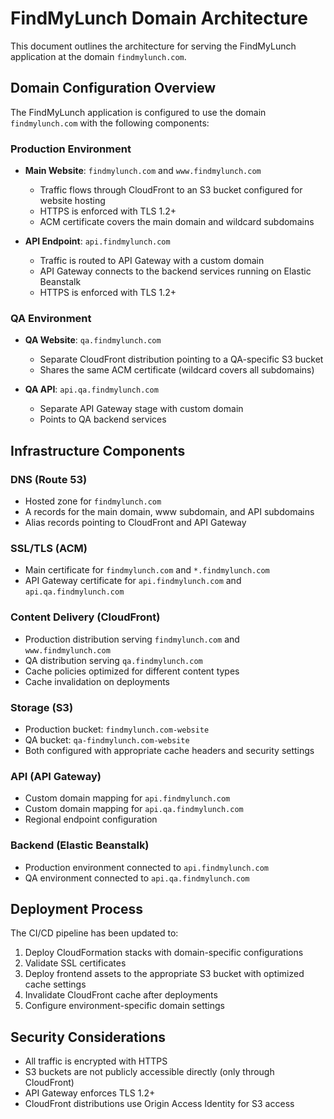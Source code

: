 # FindMyLunch Domain Architecture

This document outlines the architecture for serving the FindMyLunch application at the domain `findmylunch.com`.

## Domain Configuration Overview

The FindMyLunch application is configured to use the domain `findmylunch.com` with the following components:

### Production Environment

- **Main Website**: `findmylunch.com` and `www.findmylunch.com`
  - Traffic flows through CloudFront to an S3 bucket configured for website hosting
  - HTTPS is enforced with TLS 1.2+
  - ACM certificate covers the main domain and wildcard subdomains

- **API Endpoint**: `api.findmylunch.com`
  - Traffic is routed to API Gateway with a custom domain
  - API Gateway connects to the backend services running on Elastic Beanstalk
  - HTTPS is enforced with TLS 1.2+

### QA Environment

- **QA Website**: `qa.findmylunch.com`
  - Separate CloudFront distribution pointing to a QA-specific S3 bucket
  - Shares the same ACM certificate (wildcard covers all subdomains)

- **QA API**: `api.qa.findmylunch.com`
  - Separate API Gateway stage with custom domain
  - Points to QA backend services

## Infrastructure Components

### DNS (Route 53)
- Hosted zone for `findmylunch.com`
- A records for the main domain, www subdomain, and API subdomains
- Alias records pointing to CloudFront and API Gateway

### SSL/TLS (ACM)
- Main certificate for `findmylunch.com` and `*.findmylunch.com`
- API Gateway certificate for `api.findmylunch.com` and `api.qa.findmylunch.com`

### Content Delivery (CloudFront)
- Production distribution serving `findmylunch.com` and `www.findmylunch.com`
- QA distribution serving `qa.findmylunch.com`
- Cache policies optimized for different content types
- Cache invalidation on deployments

### Storage (S3)
- Production bucket: `findmylunch.com-website`
- QA bucket: `qa-findmylunch.com-website`
- Both configured with appropriate cache headers and security settings

### API (API Gateway)
- Custom domain mapping for `api.findmylunch.com`
- Custom domain mapping for `api.qa.findmylunch.com`
- Regional endpoint configuration

### Backend (Elastic Beanstalk)
- Production environment connected to `api.findmylunch.com`
- QA environment connected to `api.qa.findmylunch.com`

## Deployment Process

The CI/CD pipeline has been updated to:
1. Deploy CloudFormation stacks with domain-specific configurations
2. Validate SSL certificates
3. Deploy frontend assets to the appropriate S3 bucket with optimized cache settings
4. Invalidate CloudFront cache after deployments
5. Configure environment-specific domain settings

## Security Considerations

- All traffic is encrypted with HTTPS
- S3 buckets are not publicly accessible directly (only through CloudFront)
- API Gateway enforces TLS 1.2+
- CloudFront distributions use Origin Access Identity for S3 access